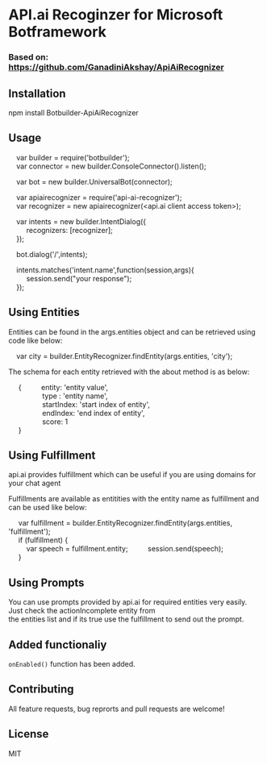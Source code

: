 # API.ai Recoginzer for Microsoft Botframework 

### Based on: https://github.com/GanadiniAkshay/ApiAiRecognizer


## Installation

npm install Botbuilder-ApiAiRecognizer

## Usage
&nbsp;&nbsp;&nbsp;&nbsp;var builder = require('botbuilder');  
&nbsp;&nbsp;&nbsp;&nbsp;var connector = new builder.ConsoleConnector().listen();  

&nbsp;&nbsp;&nbsp;&nbsp;var bot       = new builder.UniversalBot(connector);  

&nbsp;&nbsp;&nbsp;&nbsp;var apiairecognizer = require('api-ai-recognizer');  
&nbsp;&nbsp;&nbsp;&nbsp;var recognizer      = new apiairecognizer(<api.ai client access token>);  

&nbsp;&nbsp;&nbsp;&nbsp;var intents = new builder.IntentDialog({  
&nbsp;&nbsp;&nbsp;&nbsp;&nbsp;&nbsp;&nbsp;&nbsp;    recognizers: [recognizer];  
&nbsp;&nbsp;&nbsp;&nbsp;});  

&nbsp;&nbsp;&nbsp;&nbsp;bot.dialog('/',intents);  

&nbsp;&nbsp;&nbsp;&nbsp;intents.matches('intent.name',function(session,args){  
&nbsp;&nbsp;&nbsp;&nbsp;&nbsp;&nbsp;&nbsp;&nbsp;    session.send("your response");  
&nbsp;&nbsp;&nbsp;&nbsp;});

## Using Entities

Entities can be found in the args.entities object and can be retrieved using code like below:  
  
&nbsp;&nbsp;&nbsp;&nbsp;var city = builder.EntityRecognizer.findEntity(args.entities, 'city');  

The schema for each entity retrieved with the about method is as below:  

&nbsp;&nbsp;&nbsp;&nbsp; {
&nbsp;&nbsp;&nbsp;&nbsp;&nbsp;&nbsp;&nbsp;&nbsp;  entity: 'entity value',  
&nbsp;&nbsp;&nbsp;&nbsp;&nbsp;&nbsp;&nbsp;&nbsp;&nbsp;&nbsp;&nbsp;&nbsp;&nbsp;&nbsp;&nbsp;&nbsp;  type  : 'entity name',   
&nbsp;&nbsp;&nbsp;&nbsp;&nbsp;&nbsp;&nbsp;&nbsp;&nbsp;&nbsp;&nbsp;&nbsp;&nbsp;&nbsp;&nbsp;&nbsp;  startIndex: 'start index of entity',   
&nbsp;&nbsp;&nbsp;&nbsp;&nbsp;&nbsp;&nbsp;&nbsp;&nbsp;&nbsp;&nbsp;&nbsp;&nbsp;&nbsp;&nbsp;&nbsp;  endIndex:   'end index of entity',  
&nbsp;&nbsp;&nbsp;&nbsp;&nbsp;&nbsp;&nbsp;&nbsp;&nbsp;&nbsp;&nbsp;&nbsp;&nbsp;&nbsp;&nbsp;&nbsp;  score:   1   
&nbsp;&nbsp;&nbsp;&nbsp; }


## Using Fulfillment

api.ai provides fulfillment which can be useful if you are using domains for your chat agent  

Fulfillments are available as entitities with the entity name as fulfillment and can be used like below:  

&nbsp;&nbsp;&nbsp;&nbsp; var fulfillment = builder.EntityRecognizer.findEntity(args.entities, 'fulfillment');  
&nbsp;&nbsp;&nbsp;&nbsp; if (fulfillment) {  
&nbsp;&nbsp;&nbsp;&nbsp;&nbsp;&nbsp;&nbsp;&nbsp; var speech = fulfillment.entity;
&nbsp;&nbsp;&nbsp;&nbsp;&nbsp;&nbsp;&nbsp;&nbsp; session.send(speech);  
&nbsp;&nbsp;&nbsp;&nbsp; }


## Using Prompts

You can use prompts provided by api.ai for required entities very easily. Just check the actionIncomplete entity from  
the entities list and if its true use the fulfillment to send out the prompt.

## Added functionaliy
`onEnabled()` function has been added.

## Contributing

All feature requests, bug reprorts and pull requests are welcome!

## License

MIT

